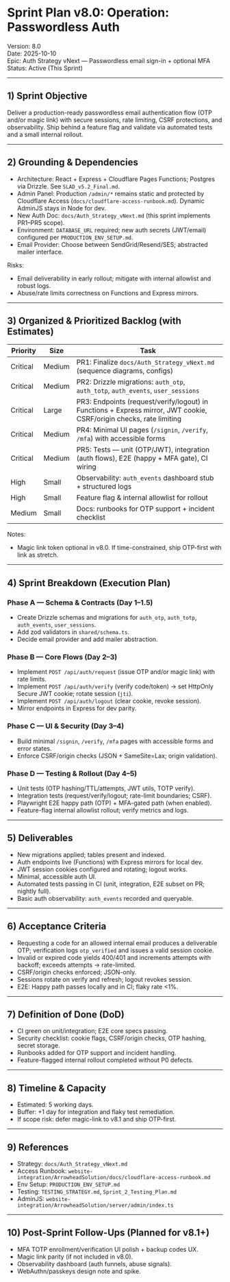 # Sprint Plan v8.0: Operation: Passwordless Auth

Version: 8.0  
Date: 2025-10-10  
Epic: Auth Strategy vNext — Passwordless email sign-in + optional MFA  
Status: Active (This Sprint)

---

## 1) Sprint Objective
Deliver a production-ready passwordless email authentication flow (OTP and/or magic link) with secure sessions, rate limiting, CSRF protections, and observability. Ship behind a feature flag and validate via automated tests and a small internal rollout.

---

## 2) Grounding & Dependencies
- Architecture: React + Express + Cloudflare Pages Functions; Postgres via Drizzle. See `SLAD_v5.2_Final.md`.
- Admin Panel: Production `/admin/*` remains static and protected by Cloudflare Access (`docs/cloudflare-access-runbook.md`). Dynamic AdminJS stays in Node for dev.
- New Auth Doc: `docs/Auth_Strategy_vNext.md` (this sprint implements PR1–PR5 scope).
- Environment: `DATABASE_URL` required; new auth secrets (JWT/email) configured per `PRODUCTION_ENV_SETUP.md`.
- Email Provider: Choose between SendGrid/Resend/SES; abstracted mailer interface.

Risks:
- Email deliverability in early rollout; mitigate with internal allowlist and robust logs.
- Abuse/rate limits correctness on Functions and Express mirrors.

---

## 3) Organized & Prioritized Backlog (with Estimates)
| Priority | Size | Task |
|----------|------|------|
| Critical | Medium | PR1: Finalize `docs/Auth_Strategy_vNext.md` (sequence diagrams, configs) |
| Critical | Medium | PR2: Drizzle migrations: `auth_otp`, `auth_totp`, `auth_events`, `user_sessions` |
| Critical | Large | PR3: Endpoints (request/verify/logout) in Functions + Express mirror, JWT cookie, CSRF/origin checks, rate limiting |
| Critical | Medium | PR4: Minimal UI pages (`/signin`, `/verify`, `/mfa`) with accessible forms |
| Critical | Medium | PR5: Tests — unit (OTP/JWT), integration (auth flows), E2E (happy + MFA gate), CI wiring |
| High | Small | Observability: `auth_events` dashboard stub + structured logs |
| High | Small | Feature flag & internal allowlist for rollout |
| Medium | Small | Docs: runbooks for OTP support + incident checklist |

Notes:
- Magic link token optional in v8.0. If time-constrained, ship OTP-first with link as stretch.

---

## 4) Sprint Breakdown (Execution Plan)

### Phase A — Schema & Contracts (Day 1–1.5)
- Create Drizzle schemas and migrations for `auth_otp`, `auth_totp`, `auth_events`, `user_sessions`.
- Add zod validators in `shared/schema.ts`.
- Decide email provider and add mailer abstraction.

### Phase B — Core Flows (Day 2–3)
- Implement `POST /api/auth/request` (issue OTP and/or magic link) with rate limits.
- Implement `POST /api/auth/verify` (verify code/token) → set HttpOnly Secure JWT cookie; rotate session (`jti`).
- Implement `POST /api/auth/logout` (clear cookie, revoke session).
- Mirror endpoints in Express for dev parity.

### Phase C — UI & Security (Day 3–4)
- Build minimal `/signin`, `/verify`, `/mfa` pages with accessible forms and error states.
- Enforce CSRF/origin checks (JSON + SameSite=Lax; origin validation).

### Phase D — Testing & Rollout (Day 4–5)
- Unit tests (OTP hashing/TTL/attempts, JWT utils, TOTP verify).
- Integration tests (request/verify/logout; rate-limit boundaries; CSRF).
- Playwright E2E happy path (OTP) + MFA-gated path (when enabled).
- Feature-flag internal allowlist rollout; verify metrics and logs.

---

## 5) Deliverables
- New migrations applied; tables present and indexed.
- Auth endpoints live (Functions) with Express mirrors for local dev.
- JWT session cookies configured and rotating; logout works.
- Minimal, accessible auth UI.
- Automated tests passing in CI (unit, integration, E2E subset on PR; nightly full).
- Basic auth observability: `auth_events` recorded and queryable.

---

## 6) Acceptance Criteria
- Requesting a code for an allowed internal email produces a deliverable OTP; verification logs `otp_verified` and issues a valid session cookie.
- Invalid or expired code yields 400/401 and increments attempts with backoff; exceeds attempts → rate-limited.
- CSRF/origin checks enforced; JSON-only.
- Sessions rotate on verify and refresh; logout revokes session.
- E2E: Happy path passes locally and in CI; flaky rate <1%.

---

## 7) Definition of Done (DoD)
- CI green on unit/integration; E2E core specs passing.
- Security checklist: cookie flags, CSRF/origin checks, OTP hashing, secret storage.
- Runbooks added for OTP support and incident handling.
- Feature-flagged internal rollout completed without P0 defects.

---

## 8) Timeline & Capacity
- Estimated: 5 working days.
- Buffer: +1 day for integration and flaky test remediation.
- If scope risk: defer magic-link to v8.1 and ship OTP-first.

---

## 9) References
- Strategy: `docs/Auth_Strategy_vNext.md`
- Access Runbook: `website-integration/ArrowheadSolution/docs/cloudflare-access-runbook.md`
- Env Setup: `PRODUCTION_ENV_SETUP.md`
- Testing: `TESTING_STRATEGY.md`, `Sprint_2_Testing_Plan.md`
- AdminJS: `website-integration/ArrowheadSolution/server/admin/index.ts`

---

## 10) Post-Sprint Follow-Ups (Planned for v8.1+)
- MFA TOTP enrollment/verification UI polish + backup codes UX.
- Magic link parity (if not included in v8.0).
- Observability dashboard (auth funnels, abuse signals).
- WebAuthn/passkeys design note and spike.
